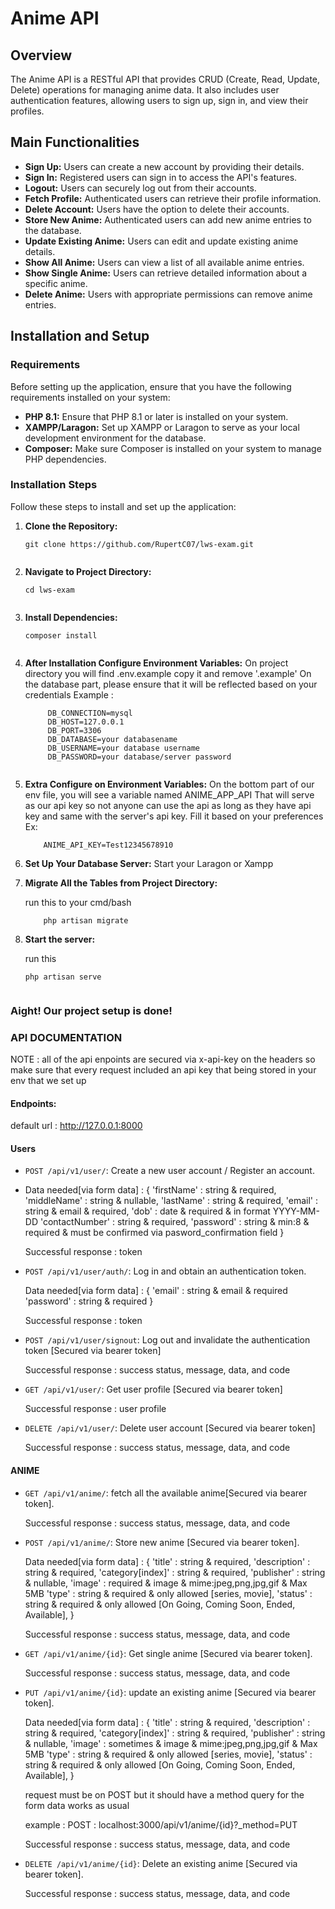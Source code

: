 # Anime API

## Overview
The Anime API is a RESTful API that provides CRUD (Create, Read, Update, Delete) operations for managing anime data. It also includes user authentication features, allowing users to sign up, sign in, and view their profiles.

## Main Functionalities
- **Sign Up:** Users can create a new account by providing their details.
- **Sign In:** Registered users can sign in to access the API's features.
- **Logout:** Users can securely log out from their accounts.
- **Fetch Profile:** Authenticated users can retrieve their profile information.
- **Delete Account:** Users have the option to delete their accounts.
- **Store New Anime:** Authenticated users can add new anime entries to the database.
- **Update Existing Anime:** Users can edit and update existing anime details.
- **Show All Anime:** Users can view a list of all available anime entries.
- **Show Single Anime:** Users can retrieve detailed information about a specific anime.
- **Delete Anime:** Users with appropriate permissions can remove anime entries.

## Installation and Setup

### Requirements
Before setting up the application, ensure that you have the following requirements installed on your system:
- **PHP 8.1:** Ensure that PHP 8.1 or later is installed on your system.
- **XAMPP/Laragon:** Set up XAMPP or Laragon to serve as your local development environment for the database.
- **Composer:** Make sure Composer is installed on your system to manage PHP dependencies.

### Installation Steps
Follow these steps to install and set up the application:

1. **Clone the Repository:**

    ```shell
    git clone https://github.com/RupertC07/lws-exam.git
    

2. **Navigate to Project Directory:**
   
    ```shell
    cd lws-exam
    

3. **Install Dependencies:**
   
    ```shell
    composer install
    

4.  **After Installation Configure Environment Variables:**
    On project directory you will find .env.example copy it and remove '.example'
    On the database part, please ensure that it will be reflected based on your credentials
    Example :
    
       ```shell
            DB_CONNECTION=mysql
            DB_HOST=127.0.0.1
            DB_PORT=3306
            DB_DATABASE=your databasename
            DB_USERNAME=your database username
            DB_PASSWORD=your database/server password
       
       
5. **Extra Configure on Environment Variables:**
   On the bottom part of our env file, you will see a variable named ANIME_APP_API
   That will serve as our api key so not anyone can use the api as long as they have api key and same with
    the server's api key. Fill it based on your preferences
   Ex:
   
    ```shell
        ANIME_API_KEY=Test12345678910

6. **Set Up Your Database Server:**
    Start your Laragon or Xampp
    
7. **Migrate All the Tables from Project Directory:**

    run this to your cmd/bash

    ```shell
        php artisan migrate

8. **Start the server:**

    run this 

    ```shell
    php artisan serve


### Aight! Our project setup is done!



### API DOCUMENTATION

NOTE : all of the api enpoints are secured via x-api-key on the headers so make sure that every request
        included an api key that being stored in your env that we set up


#### Endpoints:

default url : http://127.0.0.1:8000


#### Users
- `POST /api/v1/user/`: Create a new user account / Register an account.
- 
    Data needed[via form data] :
      {
          'firstName' : string & required,
          'middleName' : string & nullable,
          'lastName' : string & required,
          'email' : string & email & required,
          'dob' : date & required & in format YYYY-MM-DD
          'contactNumber' : string & required,
          'password' : string & min:8 & required & must be confirmed via pasword_confirmation field 
    }

  Successful response : token
  
- `POST /api/v1/user/auth/`: Log in and obtain an authentication token.

     Data needed[via form data] :
      {
          'email' : string & email & required
          'password' : string & required 
      }

   Successful response : token
      
- `POST /api/v1/user/signout`: Log out and invalidate the authentication token [Secured via bearer token]

  Successful response : success status, message, data, and code
  
- `GET /api/v1/user/`: Get user profile [Secured via bearer token]

    Successful response : user profile
  
- `DELETE /api/v1/user/`: Delete user account [Secured via bearer token]

   Successful response : success status, message, data, and code

#### ANIME

- `GET /api/v1/anime/`: fetch all the available anime[Secured via bearer token].

   Successful response : success status, message, data, and code
  
- `POST /api/v1/anime/`: Store new anime [Secured via bearer token].

   Data needed[via form data] :
      {
          'title' : string & required,
          'description' : string & required,
          'category[index]' : string & required,
          'publisher' : string & nullable,
          'image' : required & image & mime:jpeg,png,jpg,gif & Max 5MB
          'type' : string & required & only allowed [series, movie],
          'status' : string & required & only allowed [On Going, Coming Soon, Ended, Available],
    }

   Successful response : success status, message, data, and code

- `GET /api/v1/anime/{id}`: Get single anime [Secured via bearer token].
    
     Successful response : success status, message, data, and code

- `PUT /api/v1/anime/{id}`: update an existing anime [Secured via bearer token].

  Data needed[via form data] :
      {
          'title' : string & required,
          'description' : string & required,
          'category[index]' : string & required,
          'publisher' : string & nullable,
          'image' : sometimes & image & mime:jpeg,png,jpg,gif & Max 5MB
          'type' : string & required & only allowed [series, movie],
          'status' : string & required & only allowed [On Going, Coming Soon, Ended, Available],
    }

   request must be on POST but it should have a method query for the form data works as usual
  
   example : POST : localhost:3000/api/v1/anime/{id}?_method=PUT
  
   Successful response : success status, message, data, and code


- `DELETE /api/v1/anime/{id}`: Delete an existing anime [Secured via bearer token].

   Successful response : success status, message, data, and code

    




